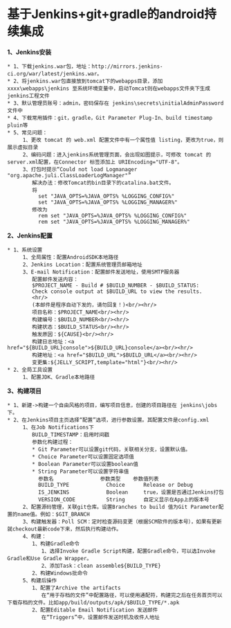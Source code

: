 # 基于Jenkins+git+gradle的android持续集成

**1、Jenkins安装**
         
    * 1、下载jenkins.war包，地址：http://mirrors.jenkins-ci.org/war/latest/jenkins.war。
    * 2、将jenkins.war包直接放到tomcat下的webapps目录，添加 xxxx\webapps\jenkins 至系统环境变量中，启动Tomcat则在webapps文件夹下生成jenkins工程文件
  	* 3、默认管理员账号：admin，密码保存在 jenkins\secrets\initialAdminPassword 文件中
	* 4、下载常用插件：git，gradle，Git Parameter Plug-In、build timestamp pluin等
    * 5、常见问题：
    	 1、更改 tomcat 的 web.xml 配置文件中有一个属性值 listing，更改为true，则展示虚拟目录
         2、编码问题：进入jenkins系统管理页面，会出现如图提示，可修改 tomcat 的server.xml配置，在Connector 标签添加上 URIEncoding="UTF-8"。 
		 3、打包时提示“Could not load Logmanager "org.apache.juli.ClassLoaderLogManager"”	    
		    解决办法：修改Tomcat的bin目录下的catalina.bat文件。
		    将
		      set "JAVA_OPTS=%JAVA_OPTS% %LOGGING_CONFIG%"
			  set "JAVA_OPTS=%JAVA_OPTS% %LOGGING_MANAGER%"
		    修改为
		      rem set "JAVA_OPTS=%JAVA_OPTS% %LOGGING_CONFIG%"   
	          rem set "JAVA_OPTS=%JAVA_OPTS% %LOGGING_MANAGER%"
     

**2、Jenkins配置**

	* 1、系统设置 
		 1、全局属性：配置AndroidSDK本地路径
		 2、Jenkins Location：配置系统管理员邮箱地址
		 3、E-mail Notification：配置邮件发送地址，使用SMTP服务器
			配置邮件发送内容：
			$PROJECT_NAME - Build # $BUILD_NUMBER - $BUILD_STATUS:
			Check console output at $BUILD_URL to view the results.
			<hr/>
			(本邮件是程序自动下发的，请勿回复！)<br/><hr/>
			项目名称：$PROJECT_NAME<br/><hr/>
			构建编号：$BUILD_NUMBER<br/><hr/>
			构建状态：$BUILD_STATUS<br/><hr/>
			触发原因：${CAUSE}<br/><hr/>
			构建日志地址：<a href="${BUILD_URL}console">${BUILD_URL}console</a><br/><hr/>
			构建地址：<a href="$BUILD_URL">$BUILD_URL</a><br/><hr/>
			变更集:${JELLY_SCRIPT,template="html"}<br/><hr/> 
    * 2、全局工具设置
		 1、配置JDK、Gradle本地路径
 
**3、构建项目**

    * 1、新建->构建一个自由风格的项目，编写项目信息，创建的项目路径在 jenkins\jobs 下。
    * 2、在Jenkins项目主页选择“配置”选项，进行参数设置。其配置文件是config.xml
		 1、在Job Notifications下
			BUILD_TIMESTAMP：启用时间戳
			参数化构建过程：
		    * Git Parameter可以设置git代码，关联相关分支，设置默认值。    
		    * Choice Parameter可以设置固定选项值
		    * Boolean Parameter可以设置boolean值
		    * String Parameter可以设置字符串值
		      参数名 			 	参数类型 	参数值列表
			  BUILD_TYPE 	     	Choice 		Release or Debug
			  IS_JENKINS 			Boolean 	true，设置是否通过Jenkins打包
			  VERSION_CODE 		    String 	    自定义显示在App上的版本号
		 2、配置源码管理，关联git仓库。设置Branches to build 值为Git Parameter配置的name值。例如：$GIT_BRANCH
		 3、构建触发器：Poll SCM：定时检查源码变更（根据SCM软件的版本号），如果有更新就checkout最新code下来，然后执行构建动作。
		 4、构建：
			1、构建Gradle命令
			   1、选择Invoke Gradle Script构建，配置Gradle命令，可以选Invoke Gradle和Use Gradle Wrapper。
		       2、添加Task：clean assemble${BUILD_TYPE}
            2、构建Windows批命令
		 5、构建后操作
			1、配置了Archive the artifacts
		       在“用于存档的文件”中配置路径，可以使用通配符，构建完之后在任务首页可以下载存档的文件。比如app/build/outputs/apk/$BUILD_TYPE/*.apk
		    2、配置Editable Email Notification 发送邮件    
		       在“Triggers”中，设置邮件发送时机及收件人地址        


